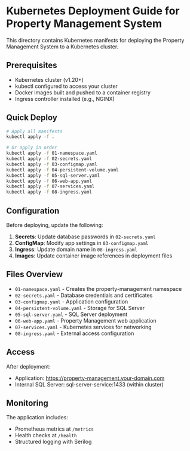 # Kubernetes Deployment Guide for Property Management System

This directory contains Kubernetes manifests for deploying the Property Management System to a Kubernetes cluster.

## Prerequisites

- Kubernetes cluster (v1.20+)
- kubectl configured to access your cluster
- Docker images built and pushed to a container registry
- Ingress controller installed (e.g., NGINX)

## Quick Deploy

```bash
# Apply all manifests
kubectl apply -f .

# Or apply in order
kubectl apply -f 01-namespace.yaml
kubectl apply -f 02-secrets.yaml
kubectl apply -f 03-configmap.yaml
kubectl apply -f 04-persistent-volume.yaml
kubectl apply -f 05-sql-server.yaml
kubectl apply -f 06-web-app.yaml
kubectl apply -f 07-services.yaml
kubectl apply -f 08-ingress.yaml
```

## Configuration

Before deploying, update the following:

1. **Secrets**: Update database passwords in `02-secrets.yaml`
2. **ConfigMap**: Modify app settings in `03-configmap.yaml`
3. **Ingress**: Update domain name in `08-ingress.yaml`
4. **Images**: Update container image references in deployment files

## Files Overview

- `01-namespace.yaml` - Creates the property-management namespace
- `02-secrets.yaml` - Database credentials and certificates
- `03-configmap.yaml` - Application configuration
- `04-persistent-volume.yaml` - Storage for SQL Server
- `05-sql-server.yaml` - SQL Server deployment
- `06-web-app.yaml` - Property Management web application
- `07-services.yaml` - Kubernetes services for networking
- `08-ingress.yaml` - External access configuration

## Access

After deployment:
- Application: https://property-management.your-domain.com
- Internal SQL Server: sql-server-service:1433 (within cluster)

## Monitoring

The application includes:
- Prometheus metrics at `/metrics`
- Health checks at `/health`
- Structured logging with Serilog
